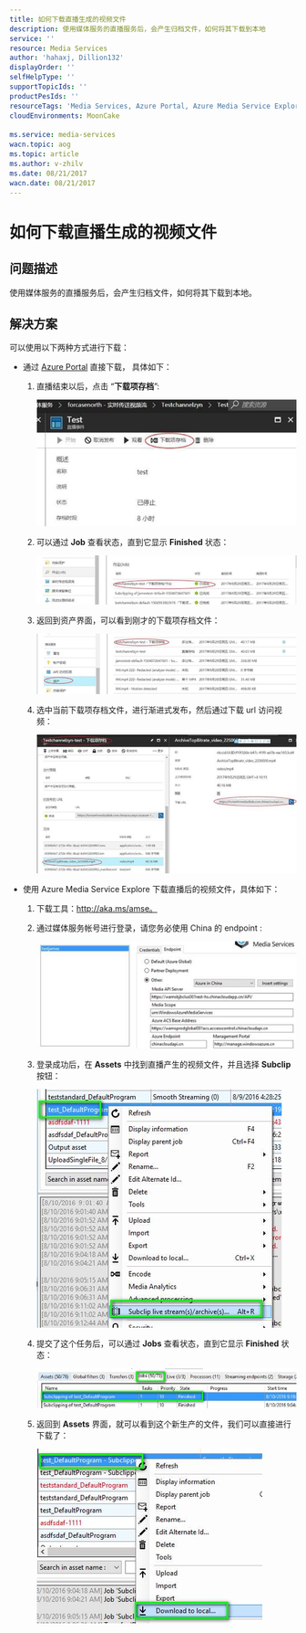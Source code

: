 ```yaml
---
title: 如何下载直播生成的视频文件
description: 使用媒体服务的直播服务后，会产生归档文件，如何将其下载到本地
service: ''
resource: Media Services
author: 'hahaxj, Dillion132'
displayOrder: ''
selfHelpType: ''
supportTopicIds: ''
productPesIds: ''
resourceTags: 'Media Services, Azure Portal, Azure Media Service Explorer, live broadcast, download'
cloudEnvironments: MoonCake

ms.service: media-services
wacn.topic: aog
ms.topic: article
ms.author: v-zhilv
ms.date: 08/21/2017
wacn.date: 08/21/2017
---
```


# 如何下载直播生成的视频文件

## 问题描述

使用媒体服务的直播服务后，会产生归档文件，如何将其下载到本地。

## 解决方案

可以使用以下两种方式进行下载：

- 通过 [Azure Portal](https://portal.azure.cn) 直接下载， 具体如下：

    1. 直播结束以后，点击 “**下载项存档**”:

        ![image1](./media/aog-media-services-qa-download-the-live-generated-video-files/image1.jpg)

    2. 可以通过 **Job** 查看状态，直到它显示 **Finished** 状态：

        ![image2](./media/aog-media-services-qa-download-the-live-generated-video-files/image2.jpg)

    3. 返回到资产界面，可以看到刚才的下载项存档文件：

        ![image3](./media/aog-media-services-qa-download-the-live-generated-video-files/image3.jpg)

    4. 选中当前下载项存档文件，进行渐进式发布，然后通过下载 url 访问视频：

        ![image4](./media/aog-media-services-qa-download-the-live-generated-video-files/image4.jpg)

- 使用 Azure Media Service Explore 下载直播后的视频文件，具体如下：

    1. 下载工具：http://aka.ms/amse。

    2. 通过媒体服务帐号进行登录，请您务必使用 China 的 endpoint :

        ![login](./media/aog-media-services-qa-download-the-live-generated-video-files/login.png)

    3. 登录成功后，在 **Assets** 中找到直播产生的视频文件，并且选择 **Subclip** 按钮：

        ![check](./media/aog-media-services-qa-download-the-live-generated-video-files/assets.png)

    4. 提交了这个任务后，可以通过 **Jobs** 查看状态，直到它显示 **Finished** 状态：

        ![check status](./media/aog-media-services-qa-download-the-live-generated-video-files/status.png)

    5. 返回到 **Assets** 界面，就可以看到这个新生产的文件，我们可以直接进行下载了：

        ![download](./media/aog-media-services-qa-download-the-live-generated-video-files/download.png)